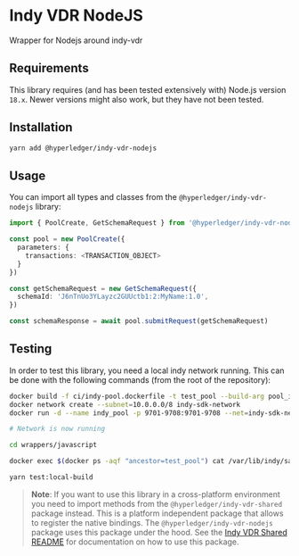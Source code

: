 # Indy VDR NodeJS

Wrapper for Nodejs around indy-vdr

## Requirements

This library requires (and has been tested extensively with) Node.js version `18.x`. Newer versions might also work, but they have not been tested.

## Installation

```sh
yarn add @hyperledger/indy-vdr-nodejs
```

## Usage

You can import all types and classes from the `@hyperledger/indy-vdr-nodejs` library:

```typescript
import { PoolCreate, GetSchemaRequest } from '@hyperledger/indy-vdr-nodejs'

const pool = new PoolCreate({
  parameters: {
    transactions: <TRANSACTION_OBJECT>
  }
})

const getSchemaRequest = new GetSchemaRequest({
  schemaId: 'J6nTnUo3YLayzc2GUUctb1:2:MyName:1.0',
})

const schemaResponse = await pool.submitRequest(getSchemaRequest)
```

## Testing

In order to test this library, you need a local indy network running. This can be done with the following commands (from the root of the repository):

```sh
docker build -f ci/indy-pool.dockerfile -t test_pool --build-arg pool_ip=10.0.0.2 ci
docker network create --subnet=10.0.0.0/8 indy-sdk-network
docker run -d --name indy_pool -p 9701-9708:9701-9708 --net=indy-sdk-network test_pool

# Network is now running

cd wrappers/javascript

docker exec $(docker ps -aqf "ancestor=test_pool") cat /var/lib/indy/sandbox/pool_transactions_genesis >> genesis.txn

yarn test:local-build
```

> **Note**: If you want to use this library in a cross-platform environment you need to import methods from the `@hyperledger/indy-vdr-shared` package instead. This is a platform independent package that allows to register the native bindings. The `@hyperledger/indy-vdr-nodejs` package uses this package under the hood. See the [Indy VDR Shared README](https://github.com/hyperledger/indy-vdr/tree/main/wrappers/javascript/indy-vdr-shared/README.md) for documentation on how to use this package.
